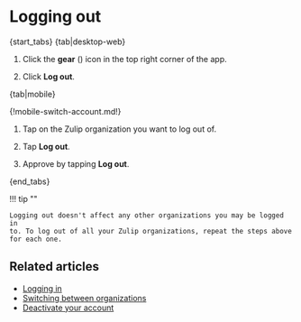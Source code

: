 # Logging out

{start_tabs}
{tab|desktop-web}

1. Click the **gear** (<i class="zulip-icon zulip-icon-gear"></i>) icon in the top
   right corner of the app.

1. Click **Log out**.

{tab|mobile}

{!mobile-switch-account.md!}

1. Tap on the Zulip organization you want to log out of.

1. Tap **Log out**.

1. Approve by tapping **Log out**.

{end_tabs}

!!! tip ""

    Logging out doesn't affect any other organizations you may be logged in
    to. To log out of all your Zulip organizations, repeat the steps above
    for each one.

## Related articles

* [Logging in](logging-in)
* [Switching between organizations](switching-between-organizations)
* [Deactivate your account](deactivate-your-account)
